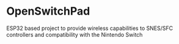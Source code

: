 # OpenSwitchPad
ESP32 based project to provide wireless capabilities to SNES/SFC controllers and compatibility with the Nintendo Switch
